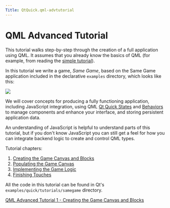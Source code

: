 ```yaml
---
Title: QtQuick.qml-advtutorial
---
```

        
QML Advanced Tutorial
=====================

<span class="subtitle"></span>
<span id="details"></span>
This tutorial walks step-by-step through the creation of a full application using QML. It assumes that you already know the basics of QML (for example, from reading the [simple tutorial](../QtQuick.qml-tutorial.md)).

In this tutorial we write a game, *Same Game*, based on the Same Game application included in the declarative `examples` directory, which looks like this:

![](https://developer.ubuntu.com/static/devportal_uploaded/0896f652-0b75-41ba-8d26-53a5a012211b-api/apps/qml/sdk-15.04/qml-advtutorial/images/declarative-samegame.png)

We will cover concepts for producing a fully functioning application, including JavaScript integration, using QML [Qt Quick States](../QtQuick.State.md) and [Behaviors](../QtQuick.Behavior.md) to manage components and enhance your interface, and storing persistent application data.

An understanding of JavaScript is helpful to understand parts of this tutorial, but if you don't know JavaScript you can still get a feel for how you can integrate backend logic to create and control QML types.

Tutorial chapters:

1.  [Creating the Game Canvas and Blocks](https://developer.ubuntu.comapps/qml/sdk-15.04/QtQuick.tutorials-samegame-samegame1/)
2.  [Populating the Game Canvas](https://developer.ubuntu.comapps/qml/sdk-15.04/QtQuick.tutorials-samegame-samegame2/)
3.  [Implementing the Game Logic](https://developer.ubuntu.comapps/qml/sdk-15.04/QtQuick.tutorials-samegame-samegame3/)
4.  [Finishing Touches](https://developer.ubuntu.comapps/qml/sdk-15.04/QtQuick.tutorials-samegame-samegame4/)

All the code in this tutorial can be found in Qt's `examples/quick/tutorials/samegame` directory.

<a href="https://developer.ubuntu.comapps/qml/sdk-15.04/QtQuick.tutorials-samegame-samegame1/" class="nextPage">QML Advanced Tutorial 1 - Creating the Game Canvas and Blocks</a>

